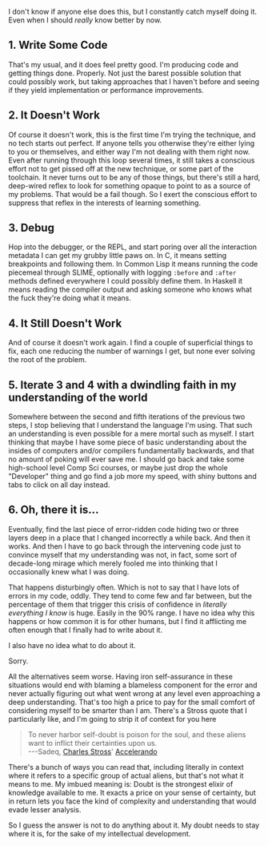 I don't know if anyone else does this, but I constantly catch myself doing it. Even when I should *really* know better by now.

## <a name="write-some-code"></a>1. Write Some Code

That's my usual, and it does feel pretty good. I'm producing code and getting things done. Properly. Not just the barest possible solution that could possibly work, but taking approaches that I haven't before and seeing if they yield implementation or performance improvements.

## <a name="it-doesnt-work"></a>2. It Doesn't Work

Of course it doesn't work, this is the first time I'm trying the technique, and no tech starts out perfect. If anyone tells you otherwise they're either lying to you or themselves, and either way I'm not dealing with them right now. Even after running through this loop several times, it still takes a conscious effort not to get pissed off at the new technique, or some part of the toolchain. It never turns out to be any of those things, but there's still a hard, deep-wired reflex to look for something opaque to point to as a source of my problems. That would be a fail though. So I exert the conscious effort to suppress that reflex in the interests of learning something.

## <a name="debug"></a>3. Debug

Hop into the debugger, or the REPL, and start poring over all the interaction metadata I can get my grubby little paws on. In C, it means setting breakpoints and following them. In Common Lisp it means running the code piecemeal through SLIME, optionally with logging `:before` and `:after` methods defined everywhere I could possibly define them. In Haskell it means reading the compiler output and asking someone who knows what the fuck they're doing what it means.

## <a name="it-still-doesnt-work"></a>4. It Still Doesn't Work

And of course it doesn't work again. I find a couple of superficial things to fix, each one reducing the number of warnings I get, but none ever solving the root of the problem.

## <a name="iterate-and-with-a-dwindling-faith-in-my-understanding-of-the-world"></a>5. Iterate 3 and 4 with a dwindling faith in my understanding of the world

Somewhere between the second and fifth iterations of the previous two steps, I stop believing that I understand the language I'm using. That such an understanding is even possible for a mere mortal such as myself. I start thinking that maybe I have some piece of basic understanding about the insides of computers and/or compilers fundamentally backwards, and that no amount of poking will ever save me. I should go back and take some high-school level Comp Sci courses, or maybe just drop the whole "Developer" thing and go find a job more my speed, with shiny buttons and tabs to click on all day instead.

## <a name="oh-there-it-is"></a>6. Oh, there it is...

Eventually, find the last piece of error-ridden code hiding two or three layers deep in a place that I changed incorrectly a while back. And then it works. And then I have to go back through the intervening code just to convince myself that my understanding was not, in fact, some sort of decade-long mirage which merely fooled me into thinking that I occasionally knew what I was doing.

That happens disturbingly often. Which is not to say that I have lots of errors in my code, oddly. They tend to come few and far between, but the percentage of them that trigger this crisis of confidence in *literally everything I know* is huge. Easily in the 90% range. I have no idea why this happens or how common it is for other humans, but I find it afflicting me often enough that I finally had to write about it.

I also have no idea what to do about it.

Sorry.

All the alternatives seem worse. Having iron self-assurance in these situations would end with blaming a blameless component for the error and never actually figuring out what went wrong at any level even approaching a deep understanding. That's too high a price to pay for the small comfort of considering myself to be smarter than I am. There's a Stross quote that I particularly like, and I'm going to strip it of context for you here

> To never harbor self-doubt is poison for the soul, and these aliens want to inflict their certainties upon us.  
> ---Sadeq, [Charles Stross](http://www.antipope.org/charlie/blog-static/)' [Accelerando](http://www.antipope.org/charlie/blog-static/fiction/accelerando/accelerando-intro.html)  

There's a bunch of ways you can read that, including literally in context where it refers to a specific group of actual aliens, but that's not what it means to me. My imbued meaning is: Doubt is the strongest elixir of knowledge available to me. It exacts a price on your sense of certainty, but in return lets you face the kind of complexity and understanding that would evade lesser analysis.

So I guess the answer is not to do anything about it. My doubt needs to stay where it is, for the sake of my intellectual development.
